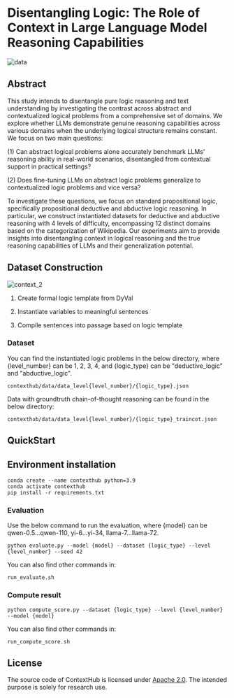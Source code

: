 # Disentangling Logic: The Role of Context in Large Language Model Reasoning Capabilities


![data](https://github.com/agiresearch/ContextHub/assets/28013619/99e82d1f-d44e-4a46-9706-59c6360dea79)



## Abstract
This study intends to disentangle pure logic reasoning and text understanding by investigating the contrast across abstract and contextualized logical problems from a comprehensive set of domains. We explore whether LLMs demonstrate genuine reasoning capabilities across various domains when the underlying logical structure remains constant. We focus on two main questions:

(1) Can abstract logical problems alone accurately benchmark LLMs' reasoning ability in real-world scenarios, disentangled from contextual support in practical settings? 

(2) Does fine-tuning LLMs on abstract logic problems generalize to contextualized logic problems and vice versa? 

To investigate these questions, we focus on standard propositional logic, specifically propositional deductive and abductive logic reasoning. In particular, we construct instantiated datasets for deductive and abductive reasoning with $4$ levels of difficulty, encompassing $12$ distinct domains based on the categorization of Wikipedia. Our experiments aim to provide insights into disentangling context in logical reasoning and the true reasoning capabilities of LLMs and their generalization potential. 

## Dataset Construction

![context_2](https://github.com/agiresearch/ContextHub/assets/28013619/b5403b7f-0ce7-428e-bc68-aecfa96b7949)

1. Create formal logic template from DyVal

2. Instantiate variables to meaningful sentences

3. Compile sentences into passage based on logic template


### Dataset
You can find the instantiated logic problems in the below directory, where {level_number} can be 1, 2, 3, 4, and {logic_type} can be "deductive_logic" and "abductive_logic".
```
contexthub/data/data_level{level_number}/{logic_type}.json
```

Data with groundtruth chain-of-thought reasoning can be found in the below directory:
```
contexthub/data/data_level{level_number}/{logic_type}_traincot.json
```

## QuickStart

## Environment installation
```
conda create --name contexthub python=3.9
conda activate contexthub
pip install -r requirements.txt
```

### Evaluation
Use the below command to run the evaluation, where {model} can be qwen-0.5...qwen-110, yi-6...yi-34, llama-7...llama-72.
```
python evaluate.py --model {model} --dataset {logic_type} --level {level_number} --seed 42
```
You can also find other commands in:
```
run_evaluate.sh
```

### Compute result
```
python compute_score.py --dataset {logic_type} --level {level_number} --model {model}
```
You can also find other commands in:
```
run_compute_score.sh
```

## License
The source code of ContextHub is licensed under [Apache 2.0](https://github.com/tatsu-lab/stanford_alpaca/blob/main/LICENSE). The intended purpose is solely for research use.

